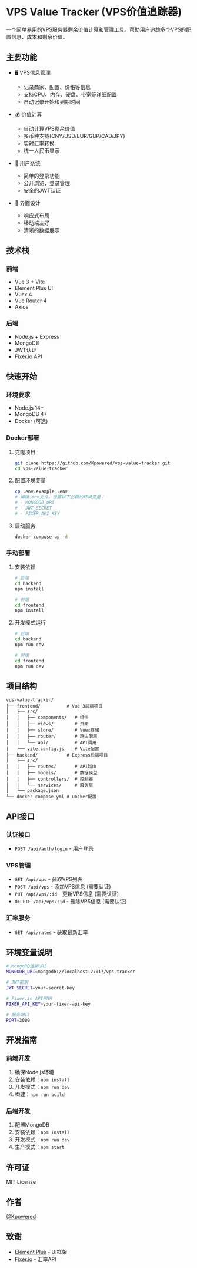 # VPS Value Tracker (VPS价值追踪器)

一个简单易用的VPS服务器剩余价值计算和管理工具。帮助用户追踪多个VPS的配置信息、成本和剩余价值。

## 主要功能

- 🖥️ VPS信息管理
  - 记录商家、配置、价格等信息
  - 支持CPU、内存、硬盘、带宽等详细配置
  - 自动记录开始和到期时间

- 💰 价值计算
  - 自动计算VPS剩余价值
  - 多币种支持(CNY/USD/EUR/GBP/CAD/JPY)
  - 实时汇率转换
  - 统一人民币显示

- 👥 用户系统
  - 简单的登录功能
  - 公开浏览，登录管理
  - 安全的JWT认证

- 📱 界面设计
  - 响应式布局
  - 移动端友好
  - 清晰的数据展示

## 技术栈

### 前端
- Vue 3 + Vite
- Element Plus UI
- Vuex 4
- Vue Router 4
- Axios

### 后端
- Node.js + Express
- MongoDB
- JWT认证
- Fixer.io API

## 快速开始

### 环境要求
- Node.js 14+
- MongoDB 4+
- Docker (可选)

### Docker部署

1. 克隆项目

    ```bash
    git clone https://github.com/Kpowered/vps-value-tracker.git
    cd vps-value-tracker
    ```

2. 配置环境变量

    ```bash
    cp .env.example .env
    # 编辑.env文件，设置以下必要的环境变量：
    # - MONGODB_URI
    # - JWT_SECRET
    # - FIXER_API_KEY
    ```

3. 启动服务

    ```bash
    docker-compose up -d
    ```

### 手动部署

1. 安装依赖

    ```bash
    # 后端
    cd backend
    npm install

    # 前端
    cd frontend
    npm install
    ```

2. 开发模式运行

    ```bash
    # 后端
    cd backend
    npm run dev

    # 前端
    cd frontend
    npm run dev
    ```

## 项目结构

```
vps-value-tracker/
├── frontend/          # Vue 3前端项目
│   ├── src/
│   │   ├── components/   # 组件
│   │   ├── views/        # 页面
│   │   ├── store/        # Vuex存储
│   │   ├── router/       # 路由配置
│   │   └── api/          # API调用
│   └── vite.config.js    # Vite配置
├── backend/           # Express后端项目
│   ├── src/
│   │   ├── routes/       # API路由
│   │   ├── models/       # 数据模型
│   │   ├── controllers/  # 控制器
│   │   └── services/     # 服务层
│   └── package.json
└── docker-compose.yml # Docker配置
```

## API接口

### 认证接口
- `POST /api/auth/login` - 用户登录

### VPS管理
- `GET /api/vps` - 获取VPS列表
- `POST /api/vps` - 添加VPS信息 (需要认证)
- `PUT /api/vps/:id` - 更新VPS信息 (需要认证)
- `DELETE /api/vps/:id` - 删除VPS信息 (需要认证)

### 汇率服务
- `GET /api/rates` - 获取最新汇率

## 环境变量说明

```bash
# MongoDB连接URI
MONGODB_URI=mongodb://localhost:27017/vps-tracker

# JWT密钥
JWT_SECRET=your-secret-key

# Fixer.io API密钥
FIXER_API_KEY=your-fixer-api-key

# 服务端口
PORT=3000
```

## 开发指南

### 前端开发
1. 确保Node.js环境
2. 安装依赖：`npm install`
3. 开发模式：`npm run dev`
4. 构建：`npm run build`

### 后端开发
1. 配置MongoDB
2. 安装依赖：`npm install`
3. 开发模式：`npm run dev`
4. 生产模式：`npm start`

## 许可证

MIT License

## 作者

[@Kpowered](https://github.com/Kpowered)

## 致谢

- [Element Plus](https://element-plus.org/) - UI框架
- [Fixer.io](https://fixer.io/) - 汇率API
